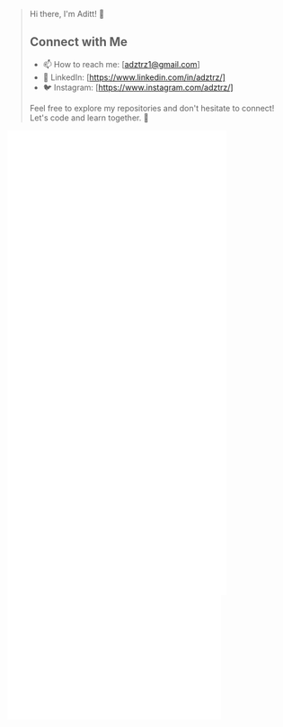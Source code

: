 > Hi there, I'm Aditt! 👋
> ## Connect with Me 
> - 📫 How to reach me: [adztrz1@gmail.com]
> - 💼 LinkedIn: [https://www.linkedin.com/in/adztrz/]
> - 🐦 Instagram: [https://www.instagram.com/adztrz/]
>
> Feel free to explore my repositories and don't hesitate to connect! Let's code and learn together. 🚀

[<img align="left" width="390" alt="🦑" src="https://github.com/Adztrz/Adztrz/blob/main/github-metrics.svg">](#)
[<img align="left" width="390" alt="🦑" src="https://github.com/Adztrz/Adztrz/blob/main/general.svg">](#)
[<img align="left" width="380" alt="🦑" src="https://github.com/Adztrz/Adztrz/blob/main/metrics.plugin.habits.charts.svg">](#)
